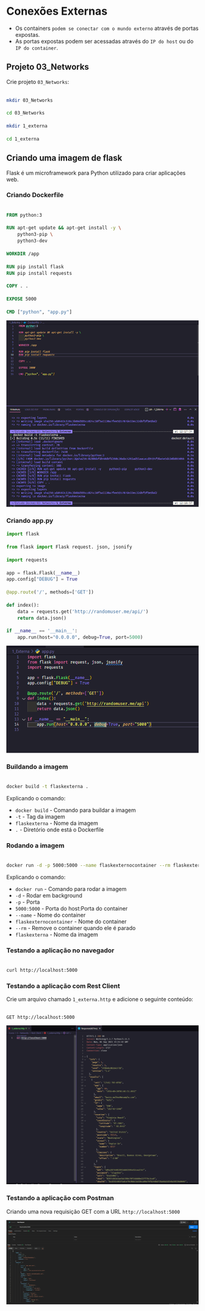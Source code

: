 # Conexões Externas

- Os containers `podem se conectar com o mundo externo` através de portas expostas.
- As portas expostas podem ser acessadas através do `IP do host` ou do `IP do container`.

## Projeto 03_Networks


Crie projeto `03_Networks`:

```bash

mkdir 03_Networks

cd 03_Networks

mkdir 1_externa

cd 1_externa


```

## Criando uma imagem de flask

Flask é um microframework para Python utilizado para criar aplicações web.

### Criando Dockerfile

```dockerfile

FROM python:3

RUN apt-get update && apt-get install -y \
    python3-pip \
    python3-dev    

WORKDIR /app

RUN pip install flask
RUN pip install requests

COPY . .

EXPOSE 5000

CMD ["python", "app.py"]

```

![DockerFile](./Imagens/DockerFile1.png)

### Criando app.py

```python
import flask

from flask import Flask request. json, jsonify

import requests

app = flask.Flask(__name__)
app.config["DEBUG"] = True

@app.route('/', methods=['GET'])

def index():
    data = requests.get('http://randomuser.me/api/')
    return data.json()

if __name__ == '__main__':
    app.run(host="0.0.0.0", debug=True, port=5000)

```

![app.py](./Imagens/app1.png)

### Buildando a imagem

```bash

docker build -t flaskexterna .

```

Explicando o comando:

- `docker build` - Comando para buildar a imagem
- `-t` - Tag da imagem
- `flaskexterna` - Nome da imagem
- `.` - Diretório onde está o Dockerfile

### Rodando a imagem

```bash

docker run -d -p 5000:5000 --name flaskexternocontainer --rm flaskexterna
```

Explicando o comando:

- `docker run` - Comando para rodar a imagem
- `-d` - Rodar em background
- `-p` - Porta
- `5000:5000` - Porta do host:Porta do container
- `--name` - Nome do container
- `flaskexternocontainer` - Nome do container
- `--rm` - Remove o container quando ele é parado
- `flaskexterna` - Nome da imagem


### Testando a aplicação no navegador

```bash

curl http://localhost:5000

```

### Testando a aplicação com Rest Client

Crie um arquivo chamado `1_externa.http` e adicione o seguinte conteúdo:

```http

GET http://localhost:5000

```

![Alt text](./Imagens/Rest_1_externa.png)

### Testando a aplicação com Postman

Criando uma nova requisição GET com a URL `http://localhost:5000` 

![Alt text](./Imagens/Postman_1.png)